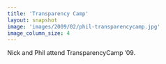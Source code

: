 ```yaml
---
title: 'Transparency Camp'
layout: snapshot
image: 'images/2009/02/phil-transparencycamp.jpg'
image_column_size: 4
---
```


Nick and Phil attend TransparencyCamp &rsquo;09. 
